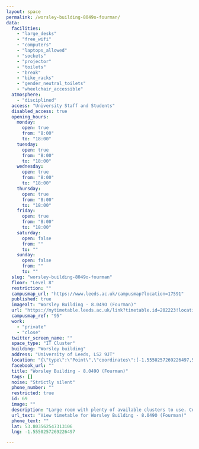 ```yaml
---
layout: space
permalink: /worsley-building-8049o-fourman/
data:
  facilities:
    - "large_desks"
    - "free_wifi"
    - "computers"
    - "laptops_allowed"
    - "sockets"
    - "projector"
    - "toilets"
    - "break"
    - "bike_racks"
    - "gender_neutral_toilets"
    - "wheelchair_accessible"
  atmosphere:
    - "disciplined"
  access: "University Staff and Students"
  disabled_access: true
  opening_hours:
    monday:
      open: true
      from: "8:00"
      to: "18:00"
    tuesday:
      open: true
      from: "8:00"
      to: "18:00"
    wednesday:
      open: true
      from: "8:00"
      to: "18:00"
    thursday:
      open: true
      from: "8:00"
      to: "18:00"
    friday:
      open: true
      from: "8:00"
      to: "18:00"
    saturday:
      open: false
      from: ""
      to: ""
    sunday:
      open: false
      from: ""
      to: ""
  slug: "worsley-building-8049o-fourman"
  floor: "Level 8"
  restriction: ""
  campusmap_url: "https://www.leeds.ac.uk/campusmap?location=17591"
  published: true
  imagealt: "Worsley Building - 8.049O (Fourman)"
  url: "https://mytimetable.leeds.ac.uk/link?timetable.id=202223!location!6856E1BEE4EE6ABF22261FF5840C4F00"
  campusmap_ref: "95"
  work:
    - "private"
    - "close"
  twitter_screen_name: ""
  space_type: "IT Cluster"
  building: "Worsley building"
  address: "University of Leeds, LS2 9JT"
  location: "{\"type\":\"Point\",\"coordinates\":[-1.5550257269226497,53.803562547313106]}"
  facebook_url: ""
  title: "Worsley Building - 8.049O (Fourman)"
  tags: []
  noise: "Strictly silent"
  phone_number: ""
  restricted: true
  id: 69
  image: ""
  description: "Large room with plenty of available clusters to use. Comfortable chairs and large desks perfect for focused study. 50 seat capacity."
  url_text: "View timetable for Worsley Building - 8.049O (Fourman)"
  phone_text: ""
  lat: 53.803562547313106
  lng: -1.5550257269226497

---
```

